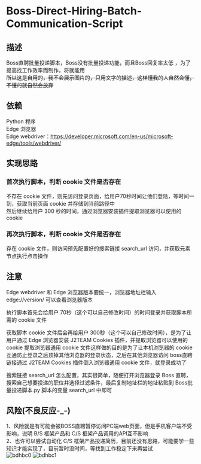 # Boss-Direct-Hiring-Batch-Communication-Script
## 描述 
Boss直聘批量投递脚本，Boss没有批量投递功能，而且Boss回复率太低 ，为了提高找工作效率而制作，将就能用  
~~所以这是自用的，我不会展示图片的，只用文字的描述，这样懂我的人自然会懂，不懂的就自然会放弃~~  


## 依赖
  Python 程序  
  Edge 浏览器  
  Edge webdriver：https://developer.microsoft.com/en-us/microsoft-edge/tools/webdriver/  

## 实现思路
### 首次执行脚本，判断 cookie 文件是否存在  
  不存在 cookie 文件，则先访问登录页面，给用户70秒时间让他们登陆，等时间一到，获取当前页面 cookie 并存储到当前路径中  
  然后继续给用户 300 秒的时间，通过浏览器安装插件提取浏览器可以使用的cookie  
### 再次执行脚本，判断 cookie 文件是否存在  
  存在 cookie 文件，则访问预先配置好的搜索链接 search_url 访问，并获取元素节点执行点击操作  

## 注意
  Edge webdriver 和 Edge 浏览器版本要统一，浏览器地址栏输入 edge://version/ 可以查看浏览器版本  
  
  执行脚本首先会给用户 70秒（这个可以自己修改时间）的时间登录并获取脚本所需的 cookie 文件   
  
  获取脚本 cookie 文件后会再给用户 300秒（这个可以自己修改时间），是为了让用户通过 Edge 浏览器安装 J2TEAM Cookies 插件，并提取浏览器可以使用的 cookie 提取浏览器通用 cookie 文件这样做的目的是为了让本机浏览器的 cookie 互通防止登录之后顶掉其他浏览器的登录状态，之后在其他浏览器访问 boss直聘 链接通过 J2TEAM Cookies 插件倒入浏览器通用 cookie 文件，就登录成功了  
  
  搜索链接 search_url 怎么配置，其实很简单，随便打开浏览器登录 Boss 直聘，搜索自己想要投递的职位并选择过滤条件，最后复制地址栏的地址粘贴到 Boss批量投递脚本.py 脚本的变量 search_url 中即可  
  
## 风险(不良反应-_-)

  1、风险就是有可能会被BOSS直聘暂停访问PC端web页面，但是手机客户端不受影响，说明 B/S 框架产品和 C/S 框架产品调用的API互不影响  
  2、也许可以尝试自动化 C/S 框架产品投递简历，目前还没有思路，可能要学一些知识才能实现了，目前暂时没时间，等找到工作稳定下来再尝试  
  ![bdhbc0](https://github.com/smallflowercat1995/Boss-Direct-Hiring-Batch-Communication-Script/assets/144557489/dc292d15-1ca5-41d9-a2b1-696d617c1351)
  ![bdhbc1](https://github.com/smallflowercat1995/Boss-Direct-Hiring-Batch-Communication-Script/assets/144557489/c1d9d2b4-3a7d-45e1-b024-4fd39c3b4ecd)


